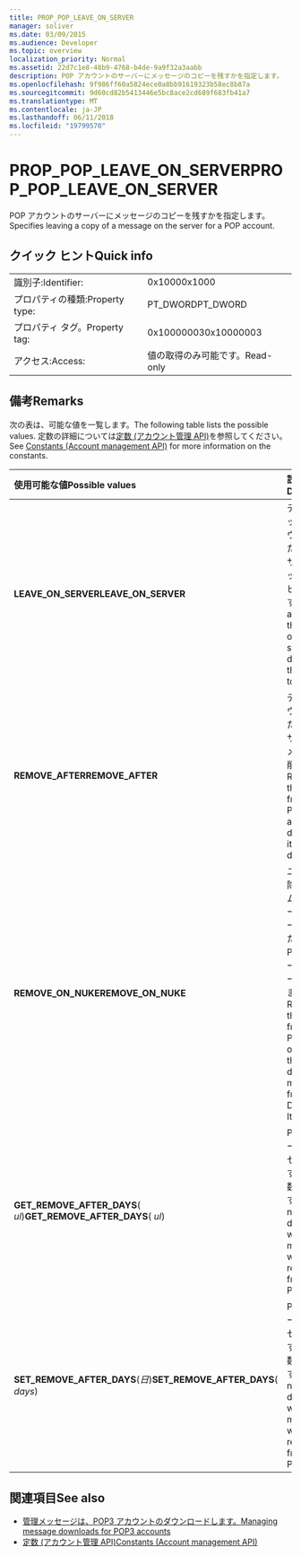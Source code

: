 ```yaml
---
title: PROP_POP_LEAVE_ON_SERVER
manager: soliver
ms.date: 03/09/2015
ms.audience: Developer
ms.topic: overview
localization_priority: Normal
ms.assetid: 22d7c1e8-48b9-4768-b4de-9a9f32a3aabb
description: POP アカウントのサーバーにメッセージのコピーを残すかを指定します。
ms.openlocfilehash: 9f986ff60a5824ece0a8bb91619323b58ec8b87a
ms.sourcegitcommit: 9d60cd82b5413446e5bc8ace2cd689f683fb41a7
ms.translationtype: MT
ms.contentlocale: ja-JP
ms.lasthandoff: 06/11/2018
ms.locfileid: "19799570"
---
```

# <a name="proppopleaveonserver"></a><span data-ttu-id="68fe2-103">PROP_POP_LEAVE_ON_SERVER</span><span class="sxs-lookup"><span data-stu-id="68fe2-103">PROP_POP_LEAVE_ON_SERVER</span></span>

<span data-ttu-id="68fe2-104">POP アカウントのサーバーにメッセージのコピーを残すかを指定します。</span><span class="sxs-lookup"><span data-stu-id="68fe2-104">Specifies leaving a copy of a message on the server for a POP account.</span></span>
  
## <a name="quick-info"></a><span data-ttu-id="68fe2-105">クイック ヒント</span><span class="sxs-lookup"><span data-stu-id="68fe2-105">Quick info</span></span>

|||
|:-----|:-----|
|<span data-ttu-id="68fe2-106">識別子:</span><span class="sxs-lookup"><span data-stu-id="68fe2-106">Identifier:</span></span>  <br/> |<span data-ttu-id="68fe2-107">0x1000</span><span class="sxs-lookup"><span data-stu-id="68fe2-107">0x1000</span></span>  <br/> |
|<span data-ttu-id="68fe2-108">プロパティの種類:</span><span class="sxs-lookup"><span data-stu-id="68fe2-108">Property type:</span></span>  <br/> |<span data-ttu-id="68fe2-109">PT_DWORD</span><span class="sxs-lookup"><span data-stu-id="68fe2-109">PT_DWORD</span></span>  <br/> |
|<span data-ttu-id="68fe2-110">プロパティ タグ。</span><span class="sxs-lookup"><span data-stu-id="68fe2-110">Property tag:</span></span>  <br/> |<span data-ttu-id="68fe2-111">0x10000003</span><span class="sxs-lookup"><span data-stu-id="68fe2-111">0x10000003</span></span>  <br/> |
|<span data-ttu-id="68fe2-112">アクセス:</span><span class="sxs-lookup"><span data-stu-id="68fe2-112">Access:</span></span>  <br/> |<span data-ttu-id="68fe2-113">値の取得のみ可能です。</span><span class="sxs-lookup"><span data-stu-id="68fe2-113">Read-only</span></span>  <br/> |
   
## <a name="remarks"></a><span data-ttu-id="68fe2-114">備考</span><span class="sxs-lookup"><span data-stu-id="68fe2-114">Remarks</span></span>

<span data-ttu-id="68fe2-115">次の表は、可能な値を一覧します。</span><span class="sxs-lookup"><span data-stu-id="68fe2-115">The following table lists the possible values.</span></span> <span data-ttu-id="68fe2-116">定数の詳細については[定数 (アカウント管理 API)](constants-account-management-api.md)を参照してください。</span><span class="sxs-lookup"><span data-stu-id="68fe2-116">See [Constants (Account management API)](constants-account-management-api.md) for more information on the constants.</span></span> 
  
|<span data-ttu-id="68fe2-117">**使用可能な値**</span><span class="sxs-lookup"><span data-stu-id="68fe2-117">**Possible values**</span></span>|<span data-ttu-id="68fe2-118">**説明**</span><span class="sxs-lookup"><span data-stu-id="68fe2-118">**Description**</span></span>|
|:-----|:-----|
|<span data-ttu-id="68fe2-119">**LEAVE_ON_SERVER**</span><span class="sxs-lookup"><span data-stu-id="68fe2-119">**LEAVE_ON_SERVER**</span></span> <br/> |<span data-ttu-id="68fe2-120">デバイスにメッセージをダウンロードした後、POP サーバーにメッセージのコピーを残します。</span><span class="sxs-lookup"><span data-stu-id="68fe2-120">Leaves a copy of the message on the POP server after downloading the message to a device.</span></span>  <br/> |
|<span data-ttu-id="68fe2-121">**REMOVE_AFTER**</span><span class="sxs-lookup"><span data-stu-id="68fe2-121">**REMOVE_AFTER**</span></span> <br/> |<span data-ttu-id="68fe2-122">デバイスにダウンロードした後、POP サーバーからメッセージを削除します。</span><span class="sxs-lookup"><span data-stu-id="68fe2-122">Removes the message from the POP server after downloading it to a device.</span></span>  <br/> |
|<span data-ttu-id="68fe2-123">**REMOVE_ON_NUKE**</span><span class="sxs-lookup"><span data-stu-id="68fe2-123">**REMOVE_ON_NUKE**</span></span> <br/> |<span data-ttu-id="68fe2-124">ユーザーが削除済みアイテム フォルダーからメッセージを削除した後にのみ、POP サーバーからメッセージを削除します。</span><span class="sxs-lookup"><span data-stu-id="68fe2-124">Removes the message from the POP server only after the user deletes the message from the Deleted Items folder.</span></span>  <br/> |
|<span data-ttu-id="68fe2-125">**GET_REMOVE_AFTER_DAYS**( _ul_)</span><span class="sxs-lookup"><span data-stu-id="68fe2-125">**GET_REMOVE_AFTER_DAYS**( _ul_)</span></span>  <br/> |<span data-ttu-id="68fe2-126">POP サーバーから、メッセージを削除するまでの日数を取得します。</span><span class="sxs-lookup"><span data-stu-id="68fe2-126">Gets the number of days after which the message will be removed from the POP server.</span></span>  <br/> |
|<span data-ttu-id="68fe2-127">**SET_REMOVE_AFTER_DAYS**(_日_)</span><span class="sxs-lookup"><span data-stu-id="68fe2-127">**SET_REMOVE_AFTER_DAYS**( _days_)</span></span>  <br/> |<span data-ttu-id="68fe2-128">POP サーバーから、メッセージを削除するまでの日数を設定します。</span><span class="sxs-lookup"><span data-stu-id="68fe2-128">Sets the number of days after which the message will be removed from the POP server.</span></span>  <br/> |
   
## <a name="see-also"></a><span data-ttu-id="68fe2-129">関連項目</span><span class="sxs-lookup"><span data-stu-id="68fe2-129">See also</span></span>

- [<span data-ttu-id="68fe2-130">管理メッセージは、POP3 アカウントのダウンロードします。</span><span class="sxs-lookup"><span data-stu-id="68fe2-130">Managing message downloads for POP3 accounts</span></span>](managing-message-downloads-for-pop3-accounts.md) 
- [<span data-ttu-id="68fe2-131">定数 (アカウント管理 API)</span><span class="sxs-lookup"><span data-stu-id="68fe2-131">Constants (Account management API)</span></span>](constants-account-management-api.md)

